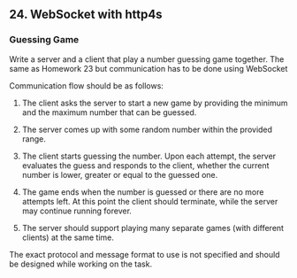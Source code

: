 ## 24. WebSocket with http4s

### Guessing Game

Write a server and a client that play a number guessing game together. The same as Homework 23 but communication has to be done using WebSocket

Communication flow should be as follows:

1. The client asks the server to start a new game by providing the minimum and the maximum number that can be guessed.

2. The server comes up with some random number within the provided range.

3. The client starts guessing the number. Upon each attempt, the server evaluates the guess and responds to the client, whether the current number is lower, greater or equal to the guessed one.

4. The game ends when the number is guessed or there are no more attempts left. At this point the client should terminate, while the server may continue running forever.

5. The server should support playing many separate games (with different clients) at the same time.

The exact protocol and message format to use is not specified and should be designed while working on the task.

